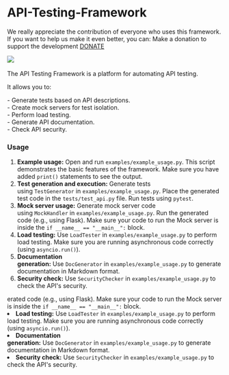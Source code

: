# API-Testing-Framework
<p>We really appreciate the contribution of everyone who uses this framework. If you want to help us make it even better, you can: Make a donation to support the development <a href="https://www.donationalerts.com/r/nikoral666">DONATE</a></p>
<img src="https://img.shields.io/badge/CoffeeScript-2F2625?logo=coffeescript&logoColor=fff"> 
<p>The API Testing Framework is a platform for automating API testing.</p>
<p>It allows you to:</p>
<p>- Generate tests based on API descriptions.<br />- Create mock servers for test isolation.<br />- Perform load testing.<br />- Generate API documentation.<br />- Check API security.</p>
<h3 id="usage"><strong>Usage</strong></h3>
<ol>
<li><strong>Example usage:</strong>&nbsp;Open and run&nbsp;<code class="">examples/example_usage.py</code>. This script demonstrates the basic features of the framework. Make sure you have added&nbsp;<code class="">print()</code>&nbsp;statements to see the output.</li>
<li><strong>Test generation and execution:</strong>&nbsp;Generate tests using&nbsp;<code class="">TestGenerator</code>&nbsp;in&nbsp;<code class="">examples/example_usage.py</code>. Place the generated test code in the&nbsp;<code class="">tests/test_api.py</code>&nbsp;file. Run tests using&nbsp;<code class="">pytest</code>.</li>
<li><strong>Mock server usage:</strong>&nbsp;Generate mock server code using&nbsp;<code class="">MockHandler</code>&nbsp;in&nbsp;<code class="">examples/example_usage.py</code>. Run the generated code (e.g., using Flask). Make sure your code to run the Mock server is inside the&nbsp;<code class="">if __name__ == "__main__":</code>&nbsp;block.</li>
<li><strong>Load testing:</strong>&nbsp;Use&nbsp;<code class="">LoadTester</code>&nbsp;in&nbsp;<code class="">examples/example_usage.py</code>&nbsp;to perform load testing. Make sure you are running asynchronous code correctly (using&nbsp;<code class="">asyncio.run()</code>).</li>
<li><strong>Documentation generation:</strong>&nbsp;Use&nbsp;<code class="">DocGenerator</code>&nbsp;in&nbsp;<code class="">examples/example_usage.py</code>&nbsp;to generate documentation in Markdown format.</li>
<li><strong>Security check:</strong>&nbsp;Use&nbsp;<code class="">SecurityChecker</code>&nbsp;in&nbsp;<code class="">examples/example_usage.py</code>&nbsp;to check the API's security.</li>
</ol>erated code (e.g., using Flask). Make sure your code to run the Mock server is inside the&nbsp;<code class="">if __name__ == "__main__":</code>&nbsp;block.</li>
<li><strong>Load testing:</strong>&nbsp;Use&nbsp;<code class="">LoadTester</code>&nbsp;in&nbsp;<code class="">examples/example_usage.py</code>&nbsp;to perform load testing. Make sure you are running asynchronous code correctly (using&nbsp;<code class="">asyncio.run()</code>).</li>
<li><strong>Documentation generation:</strong>&nbsp;Use&nbsp;<code class="">DocGenerator</code>&nbsp;in&nbsp;<code class="">examples/example_usage.py</code>&nbsp;to generate documentation in Markdown format.</li>
<li><strong>Security check:</strong>&nbsp;Use&nbsp;<code class="">SecurityChecker</code>&nbsp;in&nbsp;<code class="">examples/example_usage.py</code>&nbsp;to check the API's security.</li>
</ol>
